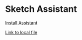 # Sketch Assistant

<a href="sketch://install-assistant?https://sketch-hq.github.io/sketch-assistant-internal/sketch-assistant-internal-latest.tgz" class="button button--primary">Install Assistant</a>

<a href="sketch-assistant-internal-latest.tgz">Link to local file</a>

<style>
  /* hide GitHub's automatic header */
  div.container-lg h1:not([id]) {
    display: none;
  }
</style>

<link rel="stylesheet" href="https://www.sketch.com/css/style_globals.e3ae8f362d.css"/>